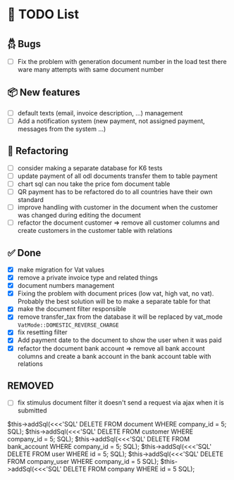 # 🧠 TODO List

## 𓆣 Bugs

- [ ] Fix the problem with generation document number in the load test there ware many attempts with same document
  number

## 📦 New features

- [ ] default texts (email, invoice description, ...) management
- [ ] Add a notification system (new payment, not assigned payment, messages from the system ...)

## 🔧 Refactoring

- [ ] consider making a separate database for K6 tests
- [ ] update payment of all odl documents transfer them to table payment
- [ ] chart sql can nou take the price fom document table
- [ ] QR payment has to be refactored do to all countries have their own standard
- [ ] improve handling with customer in the document when the customer was changed during editing the document
- [ ] refactor the document customer ⇒ remove all customer columns and create customers in the customer table with
  relations

## ✅ Done

- [x] make migration for Vat values
- [x] remove a private invoice type and related things
- [x] document numbers management
- [x] Fixing the problem with document prices (low vat, high vat, no vat). Probably the best solution will be to make a
  separate table for that
- [x] make the document filter responsible
- [x] remove transfer_tax from the database it will be replaced by vat_mode ``VatMode::DOMESTIC_REVERSE_CHARGE``
- [x] fix resetting filter
- [x] Add payment date to the document to show the user when it was paid
- [x] refactor the document bank account ⇒ remove all bank account columns and create a bank account in the bank account
  table with relations

## REMOVED

- [ ] fix stimulus document filter it doesn't send a request via ajax when it is submitted

$this->addSql(<<<'SQL'
DELETE FROM document WHERE company_id = 5;
SQL);
$this->addSql(<<<'SQL'
DELETE FROM customer WHERE company_id = 5;
SQL);
$this->addSql(<<<'SQL'
DELETE FROM bank_account WHERE company_id = 5;
SQL);
$this->addSql(<<<'SQL'
DELETE FROM user WHERE id = 5;
SQL);
$this->addSql(<<<'SQL'
DELETE FROM company_user WHERE company_id = 5
SQL);
$this->addSql(<<<'SQL'
DELETE FROM company WHERE id = 5
SQL);